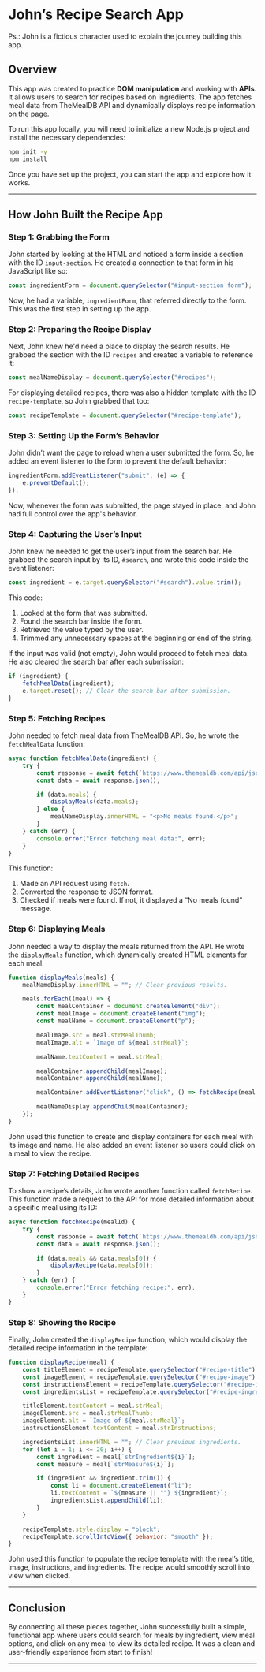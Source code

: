 # John’s Recipe Search App

Ps.: John is a fictious character used to explain the journey building this app.

## Overview
This app was created to practice **DOM manipulation** and working with **APIs**. It allows users to search for recipes based on ingredients. The app fetches meal data from TheMealDB API and dynamically displays recipe information on the page.

To run this app locally, you will need to initialize a new Node.js project and install the necessary dependencies:

```bash
npm init -y
npm install
```

Once you have set up the project, you can start the app and explore how it works.

---

## How John Built the Recipe App

### Step 1: Grabbing the Form
John started by looking at the HTML and noticed a form inside a section with the ID `input-section`. He created a connection to that form in his JavaScript like so:

```javascript
const ingredientForm = document.querySelector("#input-section form");
```

Now, he had a variable, `ingredientForm`, that referred directly to the form. This was the first step in setting up the app.

### Step 2: Preparing the Recipe Display
Next, John knew he'd need a place to display the search results. He grabbed the section with the ID `recipes` and created a variable to reference it:

```javascript
const mealNameDisplay = document.querySelector("#recipes");
```

For displaying detailed recipes, there was also a hidden template with the ID `recipe-template`, so John grabbed that too:

```javascript
const recipeTemplate = document.querySelector("#recipe-template");
```

### Step 3: Setting Up the Form’s Behavior
John didn’t want the page to reload when a user submitted the form. So, he added an event listener to the form to prevent the default behavior:

```javascript
ingredientForm.addEventListener("submit", (e) => {
    e.preventDefault();
});
```

Now, whenever the form was submitted, the page stayed in place, and John had full control over the app's behavior.

### Step 4: Capturing the User’s Input
John knew he needed to get the user’s input from the search bar. He grabbed the search input by its ID, `#search`, and wrote this code inside the event listener:

```javascript
const ingredient = e.target.querySelector("#search").value.trim();
```

This code:
1. Looked at the form that was submitted.
2. Found the search bar inside the form.
3. Retrieved the value typed by the user.
4. Trimmed any unnecessary spaces at the beginning or end of the string.

If the input was valid (not empty), John would proceed to fetch meal data. He also cleared the search bar after each submission:

```javascript
if (ingredient) {
    fetchMealData(ingredient);
    e.target.reset(); // Clear the search bar after submission.
}
```

### Step 5: Fetching Recipes
John needed to fetch meal data from TheMealDB API. So, he wrote the `fetchMealData` function:

```javascript
async function fetchMealData(ingredient) {
    try {
        const response = await fetch(`https://www.themealdb.com/api/json/v1/1/filter.php?i=${ingredient}`);
        const data = await response.json();

        if (data.meals) {
            displayMeals(data.meals);
        } else {
            mealNameDisplay.innerHTML = "<p>No meals found.</p>";
        }
    } catch (err) {
        console.error("Error fetching meal data:", err);
    }
}
```

This function:
1. Made an API request using `fetch`.
2. Converted the response to JSON format.
3. Checked if meals were found. If not, it displayed a “No meals found” message.

### Step 6: Displaying Meals
John needed a way to display the meals returned from the API. He wrote the `displayMeals` function, which dynamically created HTML elements for each meal:

```javascript
function displayMeals(meals) {
    mealNameDisplay.innerHTML = ""; // Clear previous results.

    meals.forEach((meal) => {
        const mealContainer = document.createElement("div");
        const mealImage = document.createElement("img");
        const mealName = document.createElement("p");

        mealImage.src = meal.strMealThumb;
        mealImage.alt = `Image of ${meal.strMeal}`;

        mealName.textContent = meal.strMeal;

        mealContainer.appendChild(mealImage);
        mealContainer.appendChild(mealName);

        mealContainer.addEventListener("click", () => fetchRecipe(meal.idMeal));

        mealNameDisplay.appendChild(mealContainer);
    });
}
```

John used this function to create and display containers for each meal with its image and name. He also added an event listener so users could click on a meal to view the recipe.

### Step 7: Fetching Detailed Recipes
To show a recipe’s details, John wrote another function called `fetchRecipe`. This function made a request to the API for more detailed information about a specific meal using its ID:

```javascript
async function fetchRecipe(mealId) {
    try {
        const response = await fetch(`https://www.themealdb.com/api/json/v1/1/lookup.php?i=${mealId}`);
        const data = await response.json();

        if (data.meals && data.meals[0]) {
            displayRecipe(data.meals[0]);
        }
    } catch (err) {
        console.error("Error fetching recipe:", err);
    }
}
```

### Step 8: Showing the Recipe
Finally, John created the `displayRecipe` function, which would display the detailed recipe information in the template:

```javascript
function displayRecipe(meal) {
    const titleElement = recipeTemplate.querySelector("#recipe-title");
    const imageElement = recipeTemplate.querySelector("#recipe-image");
    const instructionsElement = recipeTemplate.querySelector("#recipe-instructions");
    const ingredientsList = recipeTemplate.querySelector("#recipe-ingredients");

    titleElement.textContent = meal.strMeal;
    imageElement.src = meal.strMealThumb;
    imageElement.alt = `Image of ${meal.strMeal}`;
    instructionsElement.textContent = meal.strInstructions;

    ingredientsList.innerHTML = ""; // Clear previous ingredients.
    for (let i = 1; i <= 20; i++) {
        const ingredient = meal[`strIngredient${i}`];
        const measure = meal[`strMeasure${i}`];

        if (ingredient && ingredient.trim()) {
            const li = document.createElement("li");
            li.textContent = `${measure || ""} ${ingredient}`;
            ingredientsList.appendChild(li);
        }
    }

    recipeTemplate.style.display = "block";
    recipeTemplate.scrollIntoView({ behavior: "smooth" });
}
```

John used this function to populate the recipe template with the meal’s title, image, instructions, and ingredients. The recipe would smoothly scroll into view when clicked.

---

## Conclusion

By connecting all these pieces together, John successfully built a simple, functional app where users could search for meals by ingredient, view meal options, and click on any meal to view its detailed recipe. It was a clean and user-friendly experience from start to finish!

---
